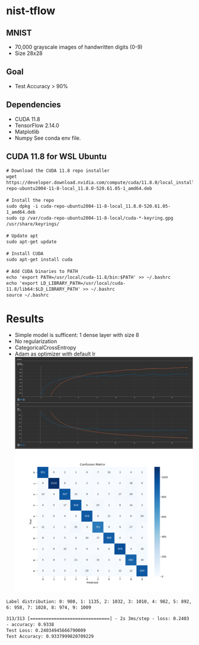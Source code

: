 # nist-tflow

## MNIST
- 70,000 grayscale images of handwritten digits (0-9)
- Size 28x28

## Goal
- Test Accuracy > 90%

## Dependencies
- CUDA 11.8
- TensorFlow 2.14.0
- Matplotlib
- Numpy
See conda env file.

## CUDA 11.8 for WSL Ubuntu
```
# Download the CUDA 11.8 repo installer
wget https://developer.download.nvidia.com/compute/cuda/11.8.0/local_installers/cuda-repo-ubuntu2004-11-8-local_11.8.0-520.61.05-1_amd64.deb

# Install the repo
sudo dpkg -i cuda-repo-ubuntu2004-11-8-local_11.8.0-520.61.05-1_amd64.deb
sudo cp /var/cuda-repo-ubuntu2004-11-8-local/cuda-*-keyring.gpg /usr/share/keyrings/

# Update apt
sudo apt-get update

# Install CUDA
sudo apt-get install cuda

# Add CUDA binaries to PATH
echo 'export PATH=/usr/local/cuda-11.8/bin:$PATH' >> ~/.bashrc
echo 'export LD_LIBRARY_PATH=/usr/local/cuda-11.8/lib64:$LD_LIBRARY_PATH' >> ~/.bashrc
source ~/.bashrc
```

# Results
- Simple model is sufficent: 1 dense layer with size 8
- No regularization
- CategoricalCrossEntropy
- Adam as optimizer with default lr
![](scalars.png)
![](cm.png)

```
Label distribution: 0: 980, 1: 1135, 2: 1032, 3: 1010, 4: 982, 5: 892, 6: 958, 7: 1028, 8: 974, 9: 1009
```

```
313/313 [==============================] - 2s 3ms/step - loss: 0.2403 - accuracy: 0.9338
Test Loss: 0.24034945666790009
Test Accuracy: 0.9337999820709229
```